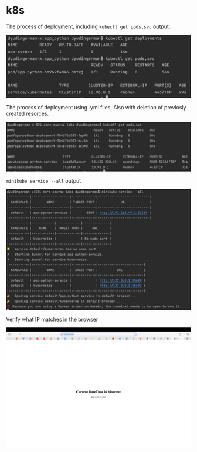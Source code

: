 # k8s

The process of deployment, including ```kubectl get pods,svc``` output:

![deployment](./images/deployment.jpg)

The process of deployment using .yml files. Also with deletion of previosly created resorces.

![deployment_with_yml](./images/deployment_yml.jpg)

`minikube service --all` output

![service_all](./images/service.jpg)

Verify what IP matches in the browser

![browser](./images/screen.jpg)